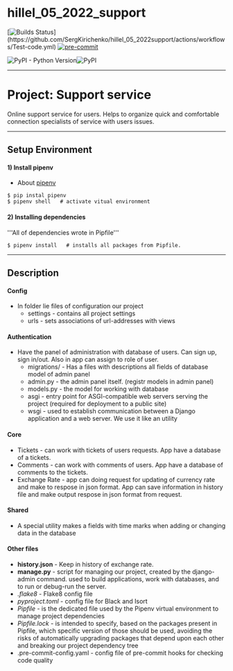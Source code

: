 # hillel_05_2022_support

[![Builds Status](https://github.com/SergKirichenko/hillel_05_2022_support/actions/workflows/Test-code.yml/badge.svg?)](https://github.com/SergKirichenko/hillel_05_2022support/actions/workflows/Test-code.yml) [![pre-commit](https://img.shields.io/badge/pre--commit-enabled-brightgreen?logo=pre-commit&logoColor=white)](https://github.com/SergKirichenko/hillel_05_2022_support/blob/main/.pre-commit-config.yaml)

![PyPI - Python Version](https://img.shields.io/pypi/pyversions/pw?label=Python%20)![PyPI](https://img.shields.io/pypi/v/django?color=919&label=Django)
___

# Project: Support service

Online support service for users. Helps to organize quick and comfortable connection 
specialists of service with users issues.
___
## Setup Environment  
#### 1)  Install pipenv

- About [pipenv](https://pypi.org/project/pipenv/)

```
$ pip instal pipenv
$ pipenv shell   # activate vitual environment
```
#### 2) Installing dependencies
'''All of dependencies wrote in Pipfile'''
```
$ pipenv install   # installs all packages from Pipfile.
```
___
## Description 
#### Config 
- In folder lie files of configuration our project
  - settings - contains all project settings
  - urls - sets associations of url-addresses with views
#### Authentication
- Have the panel of administration  with database of users. Can sign up, sign in/out. 
Also in app can assign to role of user. 
  - migrations/ - Has a files with descriptions all fields of database model of admin panel
  - admin.py - the admin panel itself. (registr models in admin panel)
  - models.py - the model for working with database 
  - asgi - entry point for ASGI-compatible web servers serving the project (required for deployment to a public site)
  - wsgi - used to establish communication between a Django application and a web server. We use it like an utility
  
#### Core
- Tickets - can work with tickets of users requests. App have a database of a tickets.
- Comments  - can work with comments of users. App have a database of comments to the tickets.
- Exchange Rate - app can doing request for updating of currency rate and make to respose in json format. 
App can save information in history file and make output respose in json format from request.

#### Shared
- A special utility makes a fields with time marks when adding or changing data in the database 

#### Other files
- __history.json__ - Keep in history of exchange rate. 
- __manage.py__ - script for managing our project, created by the django-admin command. used to build applications, work with databases, and to run or debug-run the server.
- *.flake8* - Flake8 config file
- *pyproject.toml* - config file for Black and Isort 
- *Pipfile* - is the dedicated file used by the Pipenv virtual environment to manage project dependencies
- *Pipfile.lock* - is intended to specify, based on the packages present in Pipfile, which specific version of those should be used, avoiding the risks of automatically upgrading packages that depend upon each other and breaking our project dependency tree
- .pre-commit-config.yaml - config file of pre-commit hooks for checking code quality
